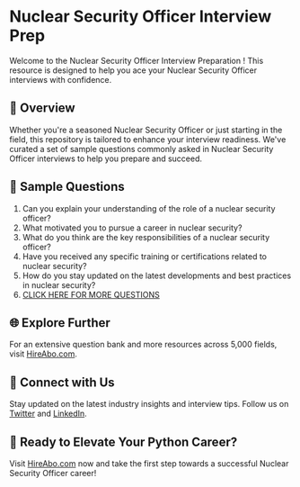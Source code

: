 # Nuclear Security Officer Interview Prep

Welcome to the Nuclear Security Officer Interview Preparation ! This resource is designed to help you ace your Nuclear Security Officer interviews with confidence.

## 🚀 Overview

Whether you're a seasoned Nuclear Security Officer or just starting in the field, this repository is tailored to enhance your interview readiness. We've curated a set of sample questions commonly asked in Nuclear Security Officer interviews to help you prepare and succeed.

## 📝 Sample Questions

1. Can you explain your understanding of the role of a nuclear security officer?
2. What motivated you to pursue a career in nuclear security?
3. What do you think are the key responsibilities of a nuclear security officer?
4. Have you received any specific training or certifications related to nuclear security?
5. How do you stay updated on the latest developments and best practices in nuclear security?
6. [CLICK HERE FOR MORE QUESTIONS](https://hireabo.com/job/9_1_40/Nuclear%20Security%20Officer)

## 🌐 Explore Further

For an extensive question bank and more resources across 5,000 fields, visit [HireAbo.com](https://www.hireabo.com).

## 📱 Connect with Us

Stay updated on the latest industry insights and interview tips. Follow us on [Twitter](https://twitter.com/hireabo) and [LinkedIn](https://www.linkedin.com/in/hire-abo-3609972a8/).

## 🚀 Ready to Elevate Your Python Career?

Visit [HireAbo.com](https://www.hireabo.com) now and take the first step towards a successful Nuclear Security Officer career!